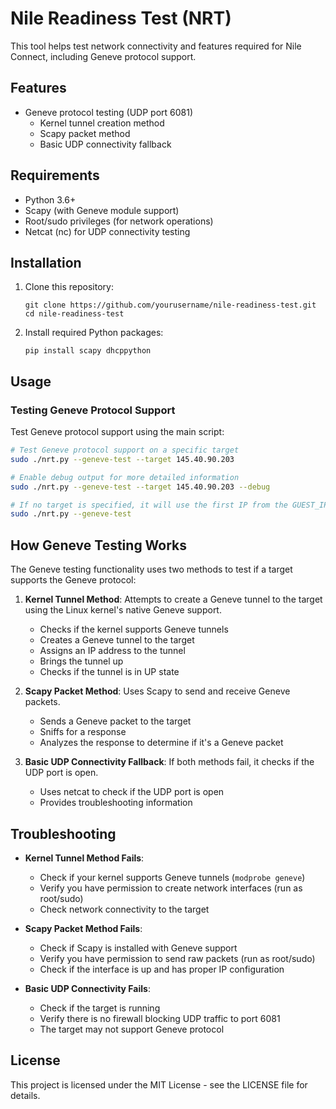 # Nile Readiness Test (NRT)

This tool helps test network connectivity and features required for Nile Connect, including Geneve protocol support.

## Features

- Geneve protocol testing (UDP port 6081)
  - Kernel tunnel creation method
  - Scapy packet method
  - Basic UDP connectivity fallback

## Requirements

- Python 3.6+
- Scapy (with Geneve module support)
- Root/sudo privileges (for network operations)
- Netcat (nc) for UDP connectivity testing

## Installation

1. Clone this repository:
   ```
   git clone https://github.com/yourusername/nile-readiness-test.git
   cd nile-readiness-test
   ```

2. Install required Python packages:
   ```
   pip install scapy dhcppython
   ```

## Usage

### Testing Geneve Protocol Support

Test Geneve protocol support using the main script:

```bash
# Test Geneve protocol support on a specific target
sudo ./nrt.py --geneve-test --target 145.40.90.203

# Enable debug output for more detailed information
sudo ./nrt.py --geneve-test --target 145.40.90.203 --debug

# If no target is specified, it will use the first IP from the GUEST_IPS list
sudo ./nrt.py --geneve-test
```

## How Geneve Testing Works

The Geneve testing functionality uses two methods to test if a target supports the Geneve protocol:

1. **Kernel Tunnel Method**: Attempts to create a Geneve tunnel to the target using the Linux kernel's native Geneve support.
   - Checks if the kernel supports Geneve tunnels
   - Creates a Geneve tunnel to the target
   - Assigns an IP address to the tunnel
   - Brings the tunnel up
   - Checks if the tunnel is in UP state

2. **Scapy Packet Method**: Uses Scapy to send and receive Geneve packets.
   - Sends a Geneve packet to the target
   - Sniffs for a response
   - Analyzes the response to determine if it's a Geneve packet

3. **Basic UDP Connectivity Fallback**: If both methods fail, it checks if the UDP port is open.
   - Uses netcat to check if the UDP port is open
   - Provides troubleshooting information

## Troubleshooting

- **Kernel Tunnel Method Fails**:
  - Check if your kernel supports Geneve tunnels (`modprobe geneve`)
  - Verify you have permission to create network interfaces (run as root/sudo)
  - Check network connectivity to the target

- **Scapy Packet Method Fails**:
  - Check if Scapy is installed with Geneve support
  - Verify you have permission to send raw packets (run as root/sudo)
  - Check if the interface is up and has proper IP configuration

- **Basic UDP Connectivity Fails**:
  - Check if the target is running
  - Verify there is no firewall blocking UDP traffic to port 6081
  - The target may not support Geneve protocol

## License

This project is licensed under the MIT License - see the LICENSE file for details.
